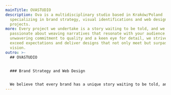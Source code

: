 ```yaml
---
mainTitle: OVASTUDIO
description: Ova is a multidisciplinary studio based in Kraków/Poland
  specializing in brand strategy, visual identifications and web design
  projects.
more: Every project we undertake is a story waiting to be told, and we are
  passionate about weaving narratives that resonate with your audience. With an
  unwavering commitment to quality and a keen eye for detail, we strive to
  exceed expectations and deliver designs that not only meet but surpass your
  vision.
outro: >-
  ## OVASTUDIO


  ### Brand Strategy and Web Design


  We believe that every brand has a unique story waiting to be told, and we specialize  in bringing those stories to life. Our team of seasoned strategists collaborates closely  with clients to understand their core values, target audience, and long-term goals.
---
```

